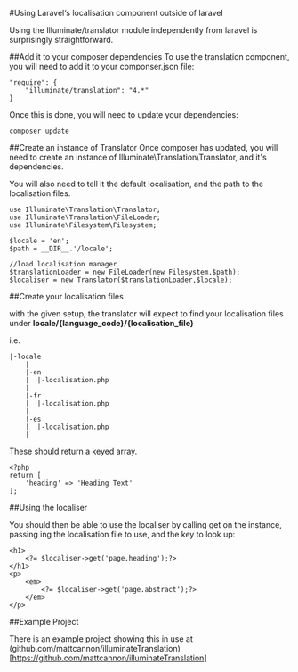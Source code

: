 #Using Laravel&lsquo;s localisation component outside of laravel

Using the Illuminate/translator module independently from laravel is surprisingly straightforward.

##Add it to your composer dependencies
To use the translation component, you will need to add it to your componser.json file:

    "require": {
        "illuminate/translation": "4.*"
    }
         
Once this is done, you will need to update your dependencies:

    composer update
    
##Create an instance of Translator
Once composer has updated, you will need to create an instance of Illuminate\Translation\Translator, and it's dependencies. 

You will also need to tell it the default localisation, and the path to the localisation files.

    use Illuminate\Translation\Translator;
    use Illuminate\Translation\FileLoader;
    use Illuminate\Filesystem\Filesystem;
    
    $locale = 'en';
    $path = __DIR__.'/locale';

    //load localisation manager
    $translationLoader = new FileLoader(new Filesystem,$path);
    $localiser = new Translator($translationLoader,$locale);
    
##Create your localisation files

with the given setup, the translator will expect to find your localisation files under __locale/{language_code}/{localisation_file}__

i.e.

    
    |-locale
        |
        |-en
        |  |-localisation.php
        |
        |-fr
        |  |-localisation.php
        |
        |-es
        |  |-localisation.php
        |
        
These should return a keyed array.

    <?php
    return [
        'heading' => 'Heading Text'
    ];

##Using the localiser

You should then be able to use the localiser by calling get on the instance, passing ing the localisation file to use, and the key to look up:

    <h1>
        <?= $localiser->get('page.heading');?>
    </h1>
    <p>
        <em>
            <?= $localiser->get('page.abstract');?>
        </em>
    </p>
    
##Example Project

There is an example project showing this in use at (github.com/mattcannon/illuminateTranslation)[https://github.com/mattcannon/illuminateTranslation]
